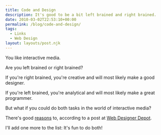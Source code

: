 ```yaml
---
title: Code and Design
description: It's good to be a bit left brained and right brained.
date: 2010-03-02T22:53:10+00:00
permalink: /blog/code-and-design/
tags:
  - Links
  - Web Design
layout: layouts/post.njk
---
```


You like interactive media.

Are you left brained or right brained?

If you're right brained, you're creative and will most likely make a good designer.

If you're left brained, you're analytical and will most likely make a great programmer.

But what if you could do both tasks in the world of interactive media?

There's good [reasons](http://www.webdesignerdepot.com/2009/01/6-reasons-why-designers-should-code/) to, according to a post at [Web Designer Depot](http://www.webdesignerdepot.com/).

I'll add one more to the list: It's fun to do both!
